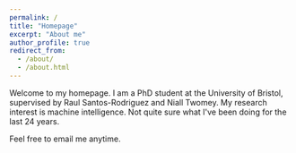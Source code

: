 ```yaml
---
permalink: /
title: "Homepage"
excerpt: "About me"
author_profile: true
redirect_from:
  - /about/
  - /about.html
---
```


Welcome to my homepage. I am a PhD student at the University of Bristol, supervised
by Raul Santos-Rodriguez and Niall Twomey. My research interest is machine intelligence.
Not quite sure what I've been doing for the last 24 years.

Feel free to email me anytime.
